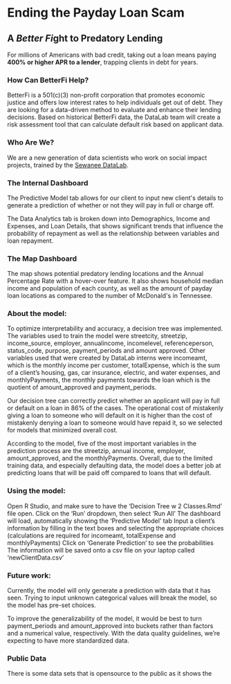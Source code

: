 # Ending the Payday Loan Scam
## A *Better Fi*ght to Predatory Lending

For millions of Americans with bad credit, taking out a loan means paying **400% or higher APR to a lender**, trapping clients in debt for years.

### How Can BetterFi Help?
BetterFi is a 501(c)(3) non-profit corporation that promotes economic justice and offers low interest rates to help individuals get out of debt. They are looking for a data-driven method to evaluate and enhance their lending decisions. Based on historical BetterFi data, the DataLab team will create a risk assessment tool that can calculate default risk based on applicant data.

### Who Are We?
We are a new generation of data scientists who work on social impact projects, trained by the [Sewanee DataLab](https://new.sewanee.edu/sewanee-datalab/).

### The Internal Dashboard
The Predictive Model tab allows for our client to input new client's details to generate a prediction of whether or not they will pay in full or charge off. 

The Data Analytics tab is broken down into  Demographics, Income and Expenses, and Loan Details, that shows significant trends that influence the probability of repayment as well as the relationship between variables and loan repayment.

### The Map Dashboard
The map shows potential predatory lending locations and the Annual Percentage Rate with a hover-over feature. It also shows household median income and population of each county, as well as the amount of payday loan locations as compared to the number of McDonald's in Tennessee. 

### About the model:
To optimize interpretability and accuracy, a decision tree was implemented. The variables used to train the model were streetcity, streetzip, income_source, employer, annualincome, incomelevel, referenceperson, status_code, purpose, payment_periods and amount approved. Other variables used that were created by DataLab interns were incomeamt, which is the monthly income per customer, totalExpense, which is the sum of a client’s housing, gas, car insurance, electric, and water expenses, and monthlyPayments, the monthly payments towards the loan which is the quotient of amount_approved and payment_periods.

Our decision tree can correctly predict whether an applicant will pay in full or default on a loan in 86% of the cases. The operational cost of mistakenly giving a loan to someone who will default on it is higher than the cost of mistakenly denying a loan to someone would have repaid it, so we selected for models that minimized overall cost.

According to the model, five of the most important variables in the prediction process are the streetzip, annual income, employer, amount_approved, and the monthlyPayments. Overall, due to the limited training data, and especially defaulting data, the model does a better job at predicting loans that will be paid off compared to loans that will default.

### Using the model:
Open R Studio, and make sure to have the ‘Decision Tree w 2 Classes.Rmd’ file open. 
Click on the ‘Run’ dropdown, then select ‘Run All’
The dashboard will load, automatically showing the ‘Predictive Model’ tab 
Input a client’s information by filling in the text boxes and selecting the appropriate choices (calculations are required for incomeamt, totalExpense and monthlyPayments)
Click on ‘Generate Prediction’ to see the probabilities 
The information will be saved onto a csv file on your laptop called ‘newClientData.csv’

### Future work: 
Currently, the model will only generate a prediction with data that it has seen. Trying to input unknown categorical values will break the model, so the model has pre-set choices. 

To improve the generalizability of the model, it would be best to turn payment_periods and amount_approved into buckets rather than factors and a numerical value, respectively. With the data quality guidelines, we’re expecting to have more standardized data.


### Public Data
There is some data sets that is opensource to the public as it shows the 
